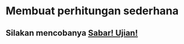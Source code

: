 # Membuat perhitungan sederhana

## Silakan mencobanya [Sabar! Ujian!](https://tri-waliangga.github.io/Sabar-Ujian)
